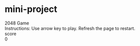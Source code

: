 # mini-project
<html>
    <head>
        <link rel="stylesheet" href="style.css">
        <script src ="script.js"></script>
        <title>2048 Game</title>
    </head>
    <body>
        <div class = "header">2048 Game</div>

  <div class = "instructions">Instructions: Use arrow key to play. Refresh the page to restart.</div>

 <div class = "scoreContainer">
            <div class="scoreTitle">score</div>
            <span id="score">0</span>
        </div>

<div class ="grid"></div>
    </body>
</html>

